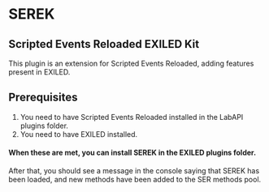 # SEREK
## Scripted Events Reloaded EXILED Kit
This plugin is an extension for Scripted Events Reloaded, adding features present in EXILED.

## Prerequisites
1. You need to have Scripted Events Reloaded installed in the LabAPI plugins folder.
2. You need to have EXILED installed.

#### When these are met, you can install SEREK in the EXILED plugins folder.
After that, you should see a message in the console saying that SEREK has been loaded, and new methods have been added to the SER methods pool.
